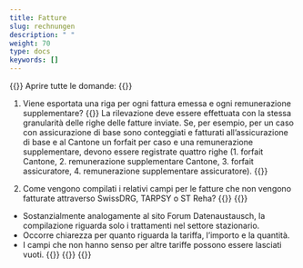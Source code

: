 ```yaml
---
title: Fatture 
slug: rechnungen
description: " "
weight: 70
type: docs
keywords: []
---
```


{{<faqBlock>}}
Aprire tutte le domande: {{<collapsibleGroupCommand groupId="rechnungen">}}

1. Viene esportata una riga per ogni fattura emessa e ogni remunerazione supplementare?
{{<collapsibleBlock groupId="rechnungen">}}
La rilevazione deve essere effettuata con la stessa granularità delle righe delle fatture inviate. Se, per esempio, per un caso con assicurazione di base sono conteggiati e fatturati all’assicurazione di base e al Cantone un forfait per caso e una remunerazione supplementare, devono essere registrate quattro righe (1. forfait Cantone, 2. remunerazione supplementare Cantone, 3. forfait assicuratore, 4. remunerazione supplementare assicuratore).
{{</collapsibleBlock>}}

2. Come vengono compilati i relativi campi per le fatture che non vengono fatturate attraverso SwissDRG, TARPSY o ST Reha?
{{<collapsibleBlock groupId="rechnungen">}}
{{<markdown>}}
-	Sostanzialmente analogamente al sito Forum Datenaustausch, la compilazione riguarda solo i trattamenti nel settore stazionario. 
-	Occorre chiarezza per quanto riguarda la tariffa, l’importo e la quantità. 
-	I campi che non hanno senso per altre tariffe possono essere lasciati vuoti. 
{{</markdown>}}
{{</collapsibleBlock>}}
{{</faqBlock>}}